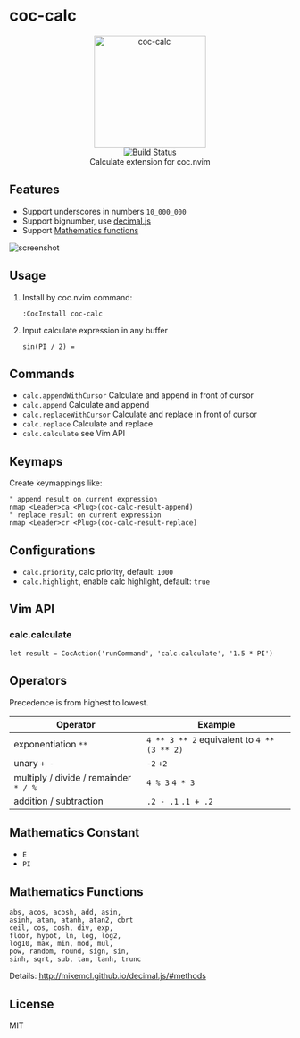 # coc-calc

<p align="center">
  <img src="./logo/calc-logo.svg" alt="coc-calc" width="200">
  <br>
  <a href="https://github.com/weirongxu/coc-calc/actions?query=workflow%3Aci">
    <img src="https://img.shields.io/github/workflow/status/weirongxu/coc-calc/ci" alt="Build Status">
  </a>
  <br>
  Calculate extension for coc.nvim
</p>

## Features

- Support underscores in numbers `10_000_000`
- Support bignumber, use [decimal.js](https://github.com/MikeMcl/decimal.js)
- Support [Mathematics functions](http://mikemcl.github.io/decimal.js/#methods)

![screenshot](https://user-images.githubusercontent.com/1709861/65944119-9ab59f00-e463-11e9-886f-11513a8e01c9.gif)

## Usage

1. Install by coc.nvim command:
   ```
   :CocInstall coc-calc
   ```
2. Input calculate expression in any buffer
   ```
   sin(PI / 2) =
   ```

## Commands

- `calc.appendWithCursor` Calculate and append in front of cursor
- `calc.append` Calculate and append
- `calc.replaceWithCursor` Calculate and replace in front of cursor
- `calc.replace` Calculate and replace
- `calc.calculate` see Vim API

## Keymaps

Create keymappings like:

```vim
" append result on current expression
nmap <Leader>ca <Plug>(coc-calc-result-append)
" replace result on current expression
nmap <Leader>cr <Plug>(coc-calc-result-replace)
```

## Configurations

- `calc.priority`, calc priority, default: `1000`
- `calc.highlight`, enable calc highlight, default: `true`

## Vim API

### calc.calculate

```vim
let result = CocAction('runCommand', 'calc.calculate', '1.5 * PI')
```

## Operators

Precedence is from highest to lowest.

| Operator                              | Example                                     |
| ------------------------------------- | ------------------------------------------- |
| exponentiation `**`                   | `4 ** 3 ** 2` equivalent to `4 ** (3 ** 2)` |
| unary `+ -`                           | `-2` `+2`                                   |
| multiply / divide / remainder `* / %` | `4 % 3` `4 * 3`                             |
| addition / subtraction                | `.2 - .1` `.1 + .2`                         |

## Mathematics Constant

- `E`
- `PI`

## Mathematics Functions

```
abs, acos, acosh, add, asin,
asinh, atan, atanh, atan2, cbrt
ceil, cos, cosh, div, exp,
floor, hypot, ln, log, log2,
log10, max, min, mod, mul,
pow, random, round, sign, sin,
sinh, sqrt, sub, tan, tanh, trunc
```

Details: http://mikemcl.github.io/decimal.js/#methods

## License

MIT

